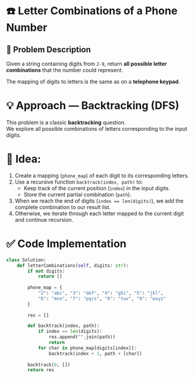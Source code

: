 # ☎️ Letter Combinations of a Phone Number

## 🧩 Problem Description
Given a string containing digits from `2-9`, return **all possible letter combinations** that the number could represent.

The mapping of digits to letters is the same as on a **telephone keypad**.

# 💡 Approach — Backtracking (DFS)

This problem is a classic **backtracking** question.  
We explore all possible combinations of letters corresponding to the input digits.

# 🔹 Idea:
1. Create a mapping (`phone_map`) of each digit to its corresponding letters.
2. Use a recursive function `backtrack(index, path)` to:
   - Keep track of the current position (`index`) in the input digits.
   - Store the current partial combination (`path`).
3. When we reach the end of digits (`index == len(digits)`), we add the complete combination to our result list.
4. Otherwise, we iterate through each letter mapped to the current digit and continue recursion.

# ✅ Code Implementation

```python
class Solution:
    def letterCombinations(self, digits: str):
        if not digits:
            return []
        
        phone_map = {
            "2": "abc", "3": "def", "4": "ghi", "5": "jkl",
            "6": "mno", "7": "pqrs", "8": "tuv", "9": "wxyz"
        }
        
        res = []

        def backtrack(index, path):
            if index == len(digits):
                res.append("".join(path))
                return
            for char in phone_map[digits[index]]:
                backtrack(index + 1, path + [char])
        
        backtrack(0, [])
        return res
